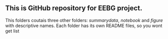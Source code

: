 ## This is GitHub repository for EEBG project.
This folders coutais three other folders: *summarydata*, *notebook* and *figure* with descriptive names. Each folder has its own README files, so you wont get list

